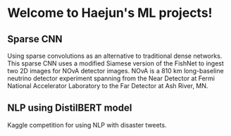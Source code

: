 # Welcome to Haejun's ML projects! 
## Sparse CNN
Using sparse convolutions as an alternative to traditional dense networks.
This sparse CNN uses a modified Siamese version of the FishNet to ingest two 2D images for NOvA detector images. 
NOvA is a 810 km long-baseline neutrino detector experiment spanning from the Near Detector at Fermi National Accelerator Laboratory to the Far Detector at Ash River, MN.

## NLP using DistilBERT model
Kaggle competition for using NLP with disaster tweets.

